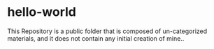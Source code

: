 # hello-world
This Repository is a public folder that is composed of un-categorized materials, and it does not contain any initial creation of mine..
